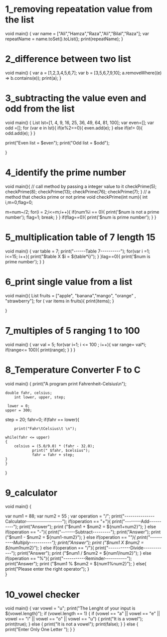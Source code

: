 # 1_removing repeatation value from the list
void main() {
  var name = ["Ali","Hamza","Raza","Ali","Bilal","Raza"];
  var repeatName = name.toSet().toList();
  print(repeatName);
}
# 2_difference between two list 
   
void main() {
  var a = [1,2,3,4,5,6,7];
    var b = [3,5,6,7,9,10];
    a.removeWhere((e) => b.contains(e));
    print(a);
}
# 3_subtracting the value even and odd from the list
void main() {
List<int> lst=[1, 4, 9, 16, 25, 36, 49, 64, 81, 100];
  var even=[]; 
  var odd =[];
  for (var e in lst){
    if(e%2==0){
    even.add(e);
  }
  else if(e!= 0){
    odd.add(e);
  }
  }
  
  print("Even list = $even");
  print("Odd list = $odd");
  
}
# 4_identify the prime number
  void main(){
     // call method by passing a integer value to it
     checkPrime(5);
     checkPrime(8);
     checkPrime(13);
     checkPrime(76);
     checkPrime(7);
}
// a method that checks prime or not prime
void checkPrime(int num){
   int i,m=0,flag=0;
 
  m=num~/2;
  for(i = 2;i<=m;i++){
    if(num%i == 0){
      print('$num is not a prime number');
      flag=1;
      break;
    }
  }
  if(flag==0){
    print('$num is prime number');
  }
}
# 5_multiplication table of 7 length 15
  void main()
{
	var table = 7;
  print("------Table 7----------");
  for(var i =1; i<=15; i++){
    print("$table X $i = ${table*i}");
  }
}lag==0){
    print('$num is prime number');
  }
}
# 6_print single value from a list
  void main(){
  List<String> fruits = ["apple", "banana","mango", "orange" , "strawberry"];
  for ( var items in fruits){
    print(items);
  }
  
 }
 # 7_multiples of 5 ranging 1 to 100
  void main()
{
  var val = 5;
  for(var i=1; i <= 100 ; i++){
   var range= val*i;
    if(range<= 100){
       print(range);
    }
    }
}
# 8_Temperature Converter F to C
  void main()
{
    print("A program print Fahrenheit-Celsius\n");

    double fahr, celsius;
        int lower, upper, step;
  
     lower = 0;
    upper = 300;
  step = 20;
fahr=0;
    if(fahr == lower){

    
        print("Fahr\tCelsius\t \n");
      
    while(fahr <= upper)
    {
        celsius = (5.0/9.0) * (fahr - 32.0);
                print(" $fahr, $celsius");
                fahr = fahr + step;
    }
    }
}
# 9_calculator
 void main()
{
  
 var num1 = 88;
 var num2 = 55 ; 
 var operation = "/";
  print("---------------Calculator------------------");
   if(operation == "+"){
     print("--------Add----------");
     print("Answer");
     print ("$num1 + $num2 = ${num1+num2}");
   }
   else if(operation == "-"){
     print("-------Subtract---------");
     print("Answer");
     print ("$num1 - $num2 = ${num1-num2}");
   }
   else if(operation == "*"){
     print("----------Multiply-----------");
     print("Answer");
     print ("$num1 X $num2 = ${num1*num2}");
   }
   else if(operation == "/"){
     print("-----------Divide------------");
     print("Answer");
     print ("$num1 / $num2 = ${num1/num2}");
   }
  else if(operation == "%"){
     print("-----------Reminder-----------");
    print("Answer");
     print ("$num1 % $num2 = ${num1%num2}");
   }
  else{
    print("Please enter the right operator");
  }   
}
# 10_vowel checker
 void main() {
  var vowel = "u";
  print("The Lenght of your input is  ${vowel.length}");
  if (vowel.length == 1) {
    if (vowel == "a" ||
        vowel == "e" ||
        vowel == "i" ||
        vowel == "o" ||
        vowel == "u") {
      print("It is a vowel");
      print(true);
    } else {
      print("It is not a vowel");
      print(false);
    }
  } else {
    print("Enter Only One Letter ");
  }
}
  
  

